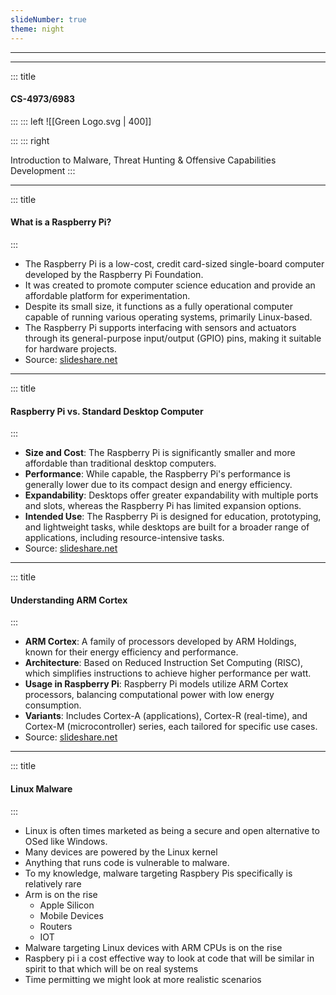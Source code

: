 ```yaml
---
slideNumber: true
theme: night
---
```


---
<!-- slide bg="[[Green Logo.svg]]" background-size="auto" -->


---
<!-- slide template="[[Split Vertical]]" -->
::: title
#### CS-4973/6983
:::
::: left
![[Green Logo.svg | 400]] <!-- element style="object-fit: cover" -->

:::
::: right
<!-- element style="font-size: 32px;align:center" -->
Introduction to Malware, Threat Hunting & Offensive Capabilities Development
:::

---
<!-- slide template="[[Base Slide]]" -->

::: title

#### What is a Raspberry Pi?

:::

- The Raspberry Pi is a low-cost, credit card-sized single-board computer developed by the Raspberry Pi Foundation.
- It was created to promote computer science education and provide an affordable platform for experimentation.
- Despite its small size, it functions as a fully operational computer capable of running various operating systems, primarily Linux-based.
- The Raspberry Pi supports interfacing with sensors and actuators through its general-purpose input/output (GPIO) pins, making it suitable for hardware projects.
- Source: [slideshare.net](https://www.slideshare.net/jaravles/raspberry-pi-241223849?utm_source=chatgpt.com)

---
<!-- slide template="[[Base Slide]]" -->

::: title

#### Raspberry Pi vs. Standard Desktop Computer

:::

- **Size and Cost**: The Raspberry Pi is significantly smaller and more affordable than traditional desktop computers.
- **Performance**: While capable, the Raspberry Pi's performance is generally lower due to its compact design and energy efficiency.
- **Expandability**: Desktops offer greater expandability with multiple ports and slots, whereas the Raspberry Pi has limited expansion options.
- **Intended Use**: The Raspberry Pi is designed for education, prototyping, and lightweight tasks, while desktops are built for a broader range of applications, including resource-intensive tasks.
- Source: [slideshare.net](https://www.slideshare.net/slideshow/raspberry-pi-01082014/37565010?utm_source=chatgpt.com)

---

<!-- slide template="[[Base Slide]]" -->
::: title

#### Understanding ARM Cortex

:::

- **ARM Cortex**: A family of processors developed by ARM Holdings, known for their energy efficiency and performance.
- **Architecture**: Based on Reduced Instruction Set Computing (RISC), which simplifies instructions to achieve higher performance per watt.
- **Usage in Raspberry Pi**: Raspberry Pi models utilize ARM Cortex processors, balancing computational power with low energy consumption.
- **Variants**: Includes Cortex-A (applications), Cortex-R (real-time), and Cortex-M (microcontroller) series, each tailored for specific use cases.
- Source: [slideshare.net](https://www.slideshare.net/slideshow/raspberry-pi-01082014/37565010?utm_source=chatgpt.com)




---
<!-- slide template="[[Base Slide]]" -->
::: title

#### Linux Malware

:::
- Linux is often times marketed as being a secure and open alternative to OSed like Windows. 
- Many devices are powered by the Linux kernel 
- Anything that runs code is  vulnerable to malware. 
- To my knowledge, malware targeting Raspbery Pis specifically is relatively rare
-  Arm is on the rise 
	- Apple Silicon 
	- Mobile Devices
	- Routers
	- IOT
- Malware targeting Linux devices with ARM CPUs is on the rise 
- Raspbery pi i a cost effective way to look at code that will be similar in spirit to that which will be on real systems 
- Time permitting we might look at more realistic scenarios   

